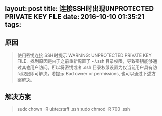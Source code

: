 layout: post
title: 连接SSH时出现UNPROTECTED PRIVATE KEY FILE
date: 2016-10-10 01:35:21
tags:
---

## 原因

>使用密钥连接 SSH 时提示 WARNING: UNPROTECTED PRIVATE KEY FILE，找到原因是由于之前重新配置了 ~/.ssh 目录权限，导致密钥能够通过其他用户访问。所以将密钥或者 .ssh 目录权限设置为仅当前用户具有访问权限即可解决。若提示 Bad owner or permissions, 也可以通过下述方案解决。

## 解决方案

>sudo chown -R uiste:staff .ssh
sudo chmod -R 700 .ssh